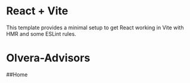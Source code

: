 # React + Vite
This template provides a minimal setup to get React working in Vite with HMR and some ESLint rules.

# Olvera-Advisors
##Home
